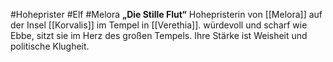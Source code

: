 #Hoheprister #Elf #Melora
**„Die Stille Flut“**  Hohepristerin von [[Melora]] auf der Insel [[Korvalis]] im Tempel in [[Verethia]].
würdevoll und scharf wie Ebbe, sitzt sie im Herz des großen Tempels. Ihre Stärke ist Weisheit und politische Klugheit.